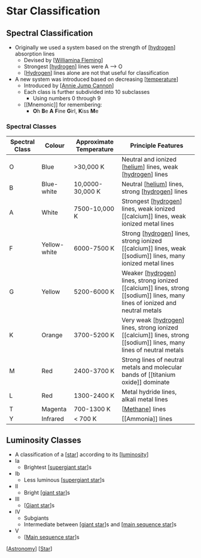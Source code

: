 # Star Classification

## Spectral Classification

- Originally we used a system based on the strength of [[hydrogen]] absorption lines
  - Devised by [[Williamina Fleming]]
  - Strongest [[hydrogen]] lines were A --> O
  - [[Hydrogen]] lines alone are not that useful for classification
- A new system was introduced based on decreasing [[temperature]]
  - Introduced by [[Annie Jump Cannon]]
  - Each class is further subdivided into 10 subclasses
    - Using numbers 0 through 9
  - [[Mnemonic]] for remembering:
    - **O**h **B**e **A** **F**ine **G**irl, **K**iss **M**e

### Spectral Classes

| Spectral Class | Colour       | Approximate Temperature | Principle Features                                                                                                             |
| -------------- | ------------ | ----------------------- | ------------------------------------------------------------------------------------------------------------------------------ |
| O              | Blue         | >30,000 K               | Neutral and ionized [[helium]] lines, weak [[hydrogen]] lines                                                                  |
| B              | Blue-white   | 10,0000-30,000 K        | Neutral [[helium]] lines, strong [[hydrogen]] lines                                                                            |
| A              | White        | 7500-10,000 K           | Strongest [[hydrogen]] lines, weak ionized [[calcium]] lines, weak ionized metal lines                                         |
| F              | Yellow-white | 6000-7500 K             | Strong [[hydrogen]] lines, strong ionized [[calcium]] lines, weak [[sodium]] lines, many ionized metal lines                   |
| G              | Yellow       | 5200-6000 K             | Weaker [[hydrogen]] lines, strong ionized [[calcium]] lines, strong [[sodium]] lines, many lines of ionized and neutral metals |
| K              | Orange       | 3700-5200 K             | Very weak [[hydrogen]] lines, strong ionized [[calcium]] lines, strong [[sodium]] lines, many lines of neutral metals          |
| M              | Red          | 2400-3700 K             | Strong lines of neutral metals and molecular bands of [[titanium oxide]] dominate                                              |
| L              | Red          | 1300-2400 K             | Metal hydride lines, alkali metal lines                                                                                        |
| T              | Magenta      | 700-1300 K              | [[Methane]] lines                                                                                                              |
| Y              | Infrared     | < 700 K                 | [[Ammonia]] lines                                                                                                              |

## Luminosity Classes

- A classification of a [[star]] according to its [[luminosity]]
- Ia
  - Brightest [[supergiant star]]s
- Ib
  - Less luminous [[supergiant star]]s
- II
  - Bright [[giant star]]s
- III
  - [[Giant star]]s
- IV
  - Subgiants
  - Intermediate between [[giant star]]s and [[main sequence star]]s
- V
  - [[Main sequence star]]s

[[Astronomy]] [[Star]]

[//begin]: # "Autogenerated link references for markdown compatibility"
[hydrogen]: hydrogen "Hydrogen"
[Williamina Fleming]: williamina-fleming "Williamina Fleming"
[hydrogen]: hydrogen "Hydrogen"
[temperature]: temperature "Temperature"
[Annie Jump Cannon]: annie-jump-cannon "Annie Jump Cannon"
[helium]: helium "Helium"
[hydrogen]: hydrogen "Hydrogen"
[helium]: helium "Helium"
[hydrogen]: hydrogen "Hydrogen"
[hydrogen]: hydrogen "Hydrogen"
[hydrogen]: hydrogen "Hydrogen"
[hydrogen]: hydrogen "Hydrogen"
[hydrogen]: hydrogen "Hydrogen"
[Methane]: methane "Methane"
[star]: star "Star"
[luminosity]: luminosity "Luminosity"
[supergiant star]: supergiant-star "Supergiant Star"
[supergiant star]: supergiant-star "Supergiant Star"
[giant star]: giant-star "Giant Star"
[Giant star]: giant-star "Giant Star"
[giant star]: giant-star "Giant Star"
[main sequence star]: main-sequence-star "Main Sequence Star"
[Main sequence star]: main-sequence-star "Main Sequence Star"
[Astronomy]: astronomy "Astronomy"
[Star]: star "Star"
[//end]: # "Autogenerated link references"